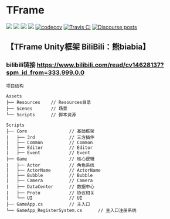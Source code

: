 # TFrame

[![](https://img.shields.io/badge/made%20by-Alex%20Tang-blue.svg?style=flat-square)](https://protocol.ai)
[![](https://img.shields.io/badge/Unity%20Ver-2019.4.12++-blue.svg?style=flat-square)](https://protocol.ai)
[![](https://img.shields.io/badge/project-Unity-yellow.svg?style=flat-square)](https://libp2p.io/)
[![](https://img.shields.io/badge/freenode-%23libp2p-yellow.svg?style=flat-square)](https://webchat.freenode.net/?channels=%23libp2p)
[![codecov](https://codecov.io/gh/libp2p/go-reuseport/branch/master/graph/badge.svg)](https://codecov.io/gh/libp2p/go-reuseport)
[![Travis CI](https://travis-ci.org/libp2p/go-reuseport.svg?branch=master)](https://travis-ci.org/libp2p/go-reuseport)
[![Discourse posts](https://img.shields.io/discourse/https/discuss.libp2p.io/posts.svg)](https://discuss.libp2p.io)

## 【TFrame Unity框架 BiliBili：熊biabia】
### bilibili链接 https://www.bilibili.com/read/cv14628137?spm_id_from=333.999.0.0

```
项目结构

Assets
├── Resources    // Resources目录
├── Scenes       // 场景
└── Scripts      // 脚本资源

Scripts
├── Core                // 基础框架
|   ├── 3rd             // 三方插件
|   ├── Common          // Common
|   ├── Editor          // Editor
|   ├── Event           // Event
├── Game                // 核心逻辑
|   ├── Actor           // 角色系统
|   ├── ActorName       // ActorName
|   ├── Bubble          // Bubble
|   ├── Camera          // Camera
|   ├── DataCenter      // 数据中心
|   ├── Proto           // 协议相关
|   └── UI              // UI
├── GameApp.cs          // 主入口
└── GameApp_RegisterSystem.cs      // 主入口注册系统
```